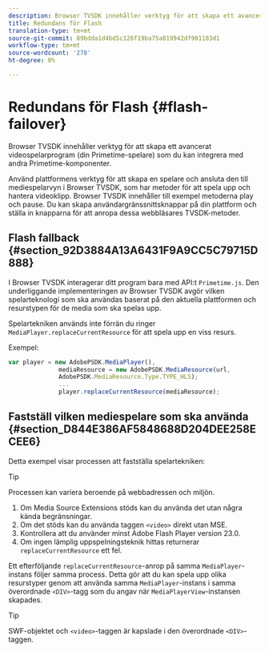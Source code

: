 ```yaml
---
description: Browser TVSDK innehåller verktyg för att skapa ett avancerat videospelarprogram (din Primetime-spelare) som du kan integrera med andra Primetime-komponenter.
title: Redundans för Flash
translation-type: tm+mt
source-git-commit: 89bdda1d4bd5c126f19ba75a819942df901183d1
workflow-type: tm+mt
source-wordcount: '278'
ht-degree: 0%

---
```



# Redundans för Flash {#flash-failover}

Browser TVSDK innehåller verktyg för att skapa ett avancerat videospelarprogram (din Primetime-spelare) som du kan integrera med andra Primetime-komponenter.

Använd plattformens verktyg för att skapa en spelare och ansluta den till mediespelarvyn i Browser TVSDK, som har metoder för att spela upp och hantera videoklipp. Browser TVSDK innehåller till exempel metoderna play och pause. Du kan skapa användargränssnittsknappar på din plattform och ställa in knapparna för att anropa dessa webbläsares TVSDK-metoder.

## Flash fallback {#section_92D3884A13A6431F9A9CC5C79715D888}

I Browser TVSDK interagerar ditt program bara med API:t `Primetime.js`. Den underliggande implementeringen av Browser TVSDK avgör vilken spelarteknologi som ska användas baserat på den aktuella plattformen och resurstypen för de media som ska spelas upp.

Spelartekniken används inte förrän du ringer `MediaPlayer.replaceCurrentResource` för att spela upp en viss resurs.

Exempel:

```js
var player = new AdobePSDK.MediaPlayer(), 
              mediaResource = new AdobePSDK.MediaResource(url, 
              AdobePSDK.MediaResource.Type.TYPE_HLS); 
              ... 
              player.replaceCurrentResource(mediaResource);
```

## Fastställ vilken mediespelare som ska använda {#section_D844E386AF5848688D204DEE258ECEE6}

Detta exempel visar processen att fastställa spelartekniken:

>[!TIP]
>
>Processen kan variera beroende på webbadressen och miljön.

1. Om Media Source Extensions stöds kan du använda det utan några kända begränsningar.
1. Om det stöds kan du använda taggen `<video>` direkt utan MSE.
1. Kontrollera att du använder minst Adobe Flash Player version 23.0.
1. Om ingen lämplig uppspelningsteknik hittas returnerar `replaceCurrentResource` ett fel.

Ett efterföljande `replaceCurrentResource`-anrop på samma `MediaPlayer`-instans följer samma process. Detta gör att du kan spela upp olika resurstyper genom att använda samma `MediaPlayer`-instans i samma överordnade `<DIV>`-tagg som du angav när `MediaPlayerView`-instansen skapades.

>[!TIP]
>
>SWF-objektet och `<video>`-taggen är kapslade i den överordnade `<DIV>`-taggen.

